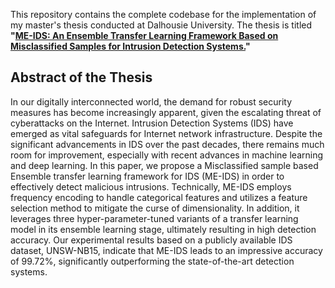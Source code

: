 This repository contains the complete codebase for the implementation of my master's thesis conducted at Dalhousie University. The thesis is titled **"[ME-IDS: An Ensemble Transfer Learning Framework Based on Misclassified Samples for Intrusion Detection Systems.](https://dalspace.library.dal.ca/handle/10222/83178)"**

## Abstract of the Thesis
In our digitally interconnected world, the demand for robust security measures has become increasingly apparent, given the escalating threat of cyberattacks on the Internet. Intrusion Detection Systems (IDS) have emerged as vital safeguards for Internet network infrastructure. Despite the significant advancements in IDS over the past decades, there remains much room for improvement, especially with recent advances in machine learning and deep learning. In this paper, we propose a Misclassified sample based Ensemble transfer learning framework for IDS (ME-IDS) in order to effectively detect malicious intrusions. Technically, ME-IDS employs frequency encoding to handle categorical features and utilizes a feature selection method to mitigate the curse of dimensionality. In addition, it leverages three hyper-parameter-tuned variants of a transfer learning model in its ensemble learning stage, ultimately resulting in high detection accuracy. Our experimental results based on a publicly available IDS dataset, UNSW-NB15, indicate that ME-IDS leads to an impressive accuracy of 99.72%, significantly outperforming the state-of-the-art detection systems. 


